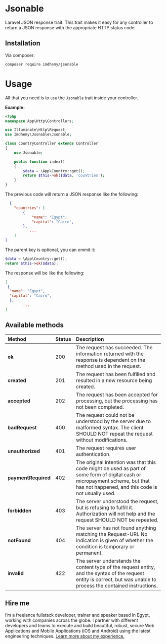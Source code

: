 
# Jsonable
Laravel JSON response trait. This trait makes it easy for any controller to return a JSON response with the appropriate HTTP status code.

## Installation
Via composer:

```
composer require imdhemy/jsonable
```

# Usage
All that you need is to `use` the `Jsonable` trait inside your controller.

**Example:**

```php
<?php
namespace App\Http\Controllers;

use Illuminate\Http\Request;
use Imdhemy\Jsonable\Jsonable;

class CountryController extends Controller
{
    use Jsonable;

    public function index()
    {
        $data = \App\Country::get();
        return $this->ok($data, 'countries');
    }
}
```

  The previous code will return a JSON response like the following:

```json
  {
    "countries": [
        {
            "name": "Egypt",
            "capital": "Cairo",
        },
           ...
    ]
}
```

The parent key is optional, you can ommit it:

```php
$data = \App\Country::get();
return $this->ok($data);
```
The response will be like the following:

```json
[
 {
  "name": "Egypt",
  "capital": "Cairo",
  },
        ...
]
```

## Available methods

| Method          | Status           | Description  |
| :--------------- |:---------------- | :-----------------|
| **ok**        | 200    | The request has succeeded. The information returned with the response is dependent on the method used in the request. |
| **created** | 201      |   The request has been fulfilled and resulted in a new resource being created.
| **accepted** | 202      |    The request has been accepted for processing, but the processing has not been completed. |
| **badRequest**       | 400    | The request could not be understood by the server due to malformed syntax. The client SHOULD NOT repeat the request without modifications. |
| **unauthorized** | 401      |   The request requires user authentication. |
| **paymentRequired** | 402      |    The original intention was that this code might be used as part of some form of digital cash or micropayment scheme, but that has not happened, and this code is not usually used. |
| **forbidden**        | 403 | The server understood the request, but is refusing to fulfill it. Authorization will not help and the request SHOULD NOT be repeated. |
| **notFound** | 404 |   The server has not found anything matching the Request-URI. No indication is given of whether the condition is temporary or permanent. |
| **invalid** | 422      |    The server understands the content type of the request entity, and the syntax of the request entity is correct, but was unable to process the contained instructions. |


## Hire me
I’m a freelance fullstack developer, trainer and speaker based in Egypt, working with companies across the globe. I partner with different developers and teams to execute and build beautiful, robust, secure Web Applications and Mobile Applications (iOS and Android) using the latest engineering techniques. [Learn more about my experience.](http://www.dhemy.studio/#experience)
